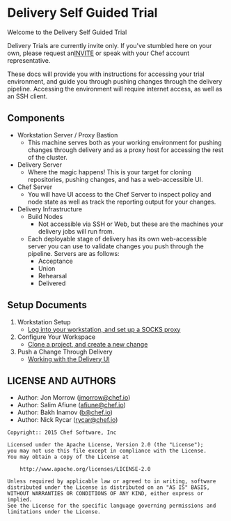 # Delivery Self Guided Trial

Welcome to the Delivery Self Guided Trial

Delivery Trials are currently invite only. If you've stumbled here on
your own, please request an[INVITE](https://www.chef.io/delivery/) or 
speak with your Chef account representative.

These docs will provide you with instructions for accessing your trial 
environment, and guide you through pushing changes through the delivery
pipeline. Accessing the environment will require internet access, as well
as an SSH client.

## Components
* Workstation Server / Proxy Bastion
    - This machine serves both as your working environment for pushing
    changes through delivery and as a proxy host for accessing the rest
    of the cluster.
* Delivery Server
    - Where the magic happens! This is your target for cloning repositories,
    pushing changes, and has a web-accessible UI.
* Chef Server
    - You will have UI access to the Chef Server to inspect policy and node state
    as well as track the reporting output for your changes.
* Delivery Infrastructure
    - Build Nodes
        - Not accessible via SSH or Web, but these are the machines your delivery
        jobs will run from.
    - Each deployable stage of delivery has its own web-accessible server you can
    use to validate changes you push through the pipeline. Servers are as follows:
        - Acceptance
        - Union
        - Rehearsal
        - Delivered

## Setup Documents
1. Workstation Setup
    * [Log into your workstation, and set up a SOCKS proxy](simple_proxy_workflow.md)
2. Configure Your Workspace
    * [Clone a project, and create a new change](simple_cookbook_workflow.md)
3. Push a Change Through Delivery
    * [Working with the Delivery UI](simple_UI_workflow.md)

## LICENSE AND AUTHORS
- Author: Jon Morrow (<jmorrow@chef.io>)
- Author: Salim Afiune (<afiune@chef.io>)
- Author: Bakh Inamov (b@chef.io)
- Author: Nick Rycar (rycar@chef.io)

```text
Copyright:: 2015 Chef Software, Inc

Licensed under the Apache License, Version 2.0 (the "License");
you may not use this file except in compliance with the License.
You may obtain a copy of the License at

    http://www.apache.org/licenses/LICENSE-2.0

Unless required by applicable law or agreed to in writing, software
distributed under the License is distributed on an "AS IS" BASIS,
WITHOUT WARRANTIES OR CONDITIONS OF ANY KIND, either express or implied.
See the License for the specific language governing permissions and
limitations under the License.
```
